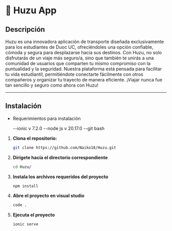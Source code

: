 # 🚗 Huzu App

## Descripción
Huzu es una innovadora aplicación de transporte diseñada exclusivamente para los estudiantes de Duoc UC, ofreciéndoles una opción confiable, cómoda y segura para desplazarse hacia sus destinos. Con Huzu, no solo disfrutarás de un viaje más seguro/a, sino que también te unirás a una comunidad de usuarios que comparten tu mismo compromiso con la puntualidad y la seguridad. Nuestra plataforma está pensada para facilitar tu vida estudiantil, permitiéndote conectarte fácilmente con otros compañeros y organizar tu trayecto de manera eficiente. ¡Viajar nunca fue tan sencillo y seguro como ahora con Huzu!

---

## Instalación

- Requerimientos para instalación

    --ionic v 7.2.0
    --node js v 20.17.0
    --git bash

1. **Clona el repositorio:** 
   ```bash
   git clone https://github.com/Naiko18/Huzu.git

1. **Dirígete hacía el directorio correspondiente** 
   ```bash
   cd Huzu/

3.  **Instala los archivos requeridos del proyecto** 
    ```bash 
    npm install

4.  **Abre el proyecto en visual studio** 
    ```bash 
    code .

5.  **Ejecuta el proyecto** 
    ```bash 
    ionic serve
